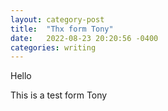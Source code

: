 ```yaml
---
layout: category-post
title:  "Thx form Tony"
date:   2022-08-23 20:20:56 -0400
categories: writing
---
```


Hello

This is a test form Tony
